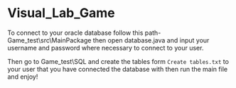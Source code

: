 # Visual_Lab_Game

To connect to your oracle database follow this path- Game_test\src\MainPackage then open database.java and input your username and password where necessary to connect to your user.

Then go to Game_test\SQL and create the tables form `Create tables.txt` to your user that you have connected the database with then run the main file and enjoy!
